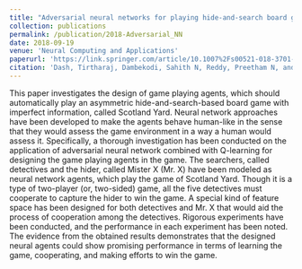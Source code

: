 ```yaml
---
title: "Adversarial neural networks for playing hide-and-search board game Scotland Yard"
collection: publications
permalink: /publication/2018-Adversarial_NN
date: 2018-09-19
venue: 'Neural Computing and Applications'
paperurl: 'https://link.springer.com/article/10.1007%2Fs00521-018-3701-0'
citation: 'Dash, Tirtharaj, Dambekodi, Sahith N, Reddy, Preetham N, and Abraham, Ajith. &quot;Adversarial neural networks for playing hide-and-search board game Scotland Yard.&quot; <i>Neural Computing and Applications 2018</i>.'
---
```

This paper investigates the design of game playing agents, which should automatically play an asymmetric hide-and-search-based board game with imperfect information, called Scotland Yard. Neural network approaches have been developed to make the agents behave human-like in the sense that they would assess the game environment in a way a human would assess it. Specifically, a thorough investigation has been conducted on the application of adversarial neural network combined with Q-learning for designing the game playing agents in the game. The searchers, called detectives and the hider, called Mister X (Mr. X) have been modeled as neural network agents, which play the game of Scotland Yard. Though it is a type of two-player (or, two-sided) game, all the five detectives must cooperate to capture the hider to win the game. A special kind of feature space has been designed for both detectives and Mr. X that would aid the process of cooperation among the detectives. Rigorous experiments have been conducted, and the performance in each experiment has been noted. The evidence from the obtained results demonstrates that the designed neural agents could show promising performance in terms of learning the game, cooperating, and making efforts to win the game.
